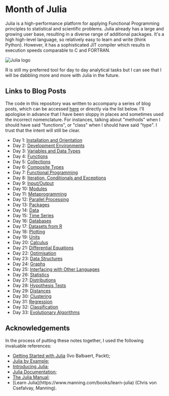 # Month of Julia

Julia is a high-performance platform for applying Functional Programming principles to statistical and scientific problems. Julia already has a large and growing user base, resulting in a diverse range of additional packages. It's a high high-level language, so relatively easy to learn and write (think Python). However, it has a sophisticated JIT compiler which results in execution speeds comparable to C and FORTRAN.

![Julia logo](http://www.exegetic.biz/blog/wp-content/uploads/2015/08/Julia-Logo.png "Julia!")

R is still my preferred tool for day to day analytical tasks but I can see that I will be dabbling more and more with Julia in the future.

## Links to Blog Posts

The code in this repository was written to accompany a series of blog posts, which can be accessed [here](http://www.exegetic.biz/blog/tag/monthofjulia/) or directly via the list below.
I'll apologise in advance that I have been sloppy in places and sometimes used the incorrect nomenclature. For
instances, talking about "methods" when I should have said "functions", or "class" when I should have said "type".
I trust that the intent will still be clear.

- Day 1: [Installation and Orientation](http://wp.me/p3pzmk-td "Getting Julia installed and running.")
- Day 2: [Development Environments](http://wp.me/p3pzmk-tv "Environments for working on Julia code.")
- Day 3: [Variables and Data Types](http://wp.me/p3pzmk-u1 "Integers, strings, etc.")
- Day 4: [Functions](http://wp.me/p3pzmk-tB "Creating structure with functions.")
- Day 5: [Collections](http://wp.me/p3pzmk-vk "Groups of things.")
- Day 6: [Composite Types](http://wp.me/p3pzmk-vv "Build your own funky types.")
- Day 7: [Functional Programming](http://wp.me/p3pzmk-wG "Functions on functions.")
- Day 8: [Iteration, Conditionals and Exceptions](http://wp.me/p3pzmk-u8 "Repetition, choices and breaking stuff.")
- Day 9: [Input/Output](http://wp.me/p3pzmk-xf "Reading and writing.")
- Day 10: [Modules](http://wp.me/p3pzmk-xp "Keeping things modular.")
- Day 11: [Metaprogramming](http://wp.me/p3pzmk-xD "Code making more code.")
- Day 12: [Parallel Processing](http://wp.me/p3pzmk-xG "Doing many things at once.")
- Day 13: [Packages](http://wp.me/p3pzmk-tr "Expanding Julia with add on packages.")
- Day 14: [Data](http://wp.me/p3pzmk-xK "Grist for your analyses.")
- Day 15: [Time Series](http://wp.me/p3pzmk-xT "Data gathered over time.")
- Day 16: [Databases](http://wp.me/p3pzmk-z9 "Querying a DB.")
- Day 17: [Datasets from R](http://wp.me/p3pzmk-zu "A cornucopia of data courtesy of R.")
- Day 18: [Plotting](http://wp.me/p3pzmk-tE "Pictures from formulae and data.")
- Day 19: [Units](http://wp.me/p3pzmk-zx "Measurements: quantities and units.")
- Day 20: [Calculus](http://wp.me/p3pzmk-yh "Integrating and Differentiating like a Boss!")
- Day 21: [Differential Equations](http://wp.me/p3pzmk-AJ "Springs and pendulums.")
- Day 22: [Optimisation](http://wp.me/p3pzmk-z3 "Locating peaks and troughs.")
- Day 23: [Data Structures](http://wp.me/p3pzmk-zA "Queues and Counters.")
- Day 24: [Graphs](http://wp.me/p3pzmk-zp "Nodes and Edges.")
- Day 25: [Interfacing with Other Languages](http://wp.me/p3pzmk-z4 "FORTRAN, C, Python etc.")
- Day 26: [Statistics](http://wp.me/p3pzmk-z5 "Mean, Variance etc.")
- Day 27: [Distributions](http://wp.me/p3pzmk-yk "Generating samples from Distributions of any sort.")
- Day 28: [Hypothesis Tests](http://wp.me/p3pzmk-zL "p-Values and Confidence Intervals.")
- Day 29: [Distances](http://wp.me/p3pzmk-Dy "Euclidean, Manhattan, Cosine: different ways to calculate distances.")
- Day 30: [Clustering](http://wp.me/p3pzmk-yr "Putting similar things together.")
- Day 31: [Regression](http://wp.me/p3pzmk-z2 "Fitting a straight line to a bundle of points.")
- Day 32: [Classification](http://wp.me/p3pzmk-DF "Assigning classes to objects.")
- Day 33: [Evolutionary Algorithms](http://wp.me/p3pzmk-uz "Crossover, Mutation and Elitism.")

## Acknowledgements

In the process of putting these notes together, I used the following invaluable references:
<ul>
<li> <a href="https://www.packtpub.com/application-development/getting-started-julia-programming">Getting Started with Julia</a> (Ivo Balbaert, Packt);
<li> <a href="http://samuelcolvin.github.io/JuliaByExample/">Julia by Example</a>;
<li> <a href="https://en.wikibooks.org/wiki/Introducing_Julia">Introducing Julia</a>;
<li> <a href="http://julialang.org/learning/">Julia Documentation</a>;
<li> <a href="http://julia.readthedocs.org/en/latest/manual/">The Julia Manual</a>;
<li> [Learn Julia](https://www.manning.com/books/learn-julia) (Chris von Csefalvay, Manning).
</ul>
